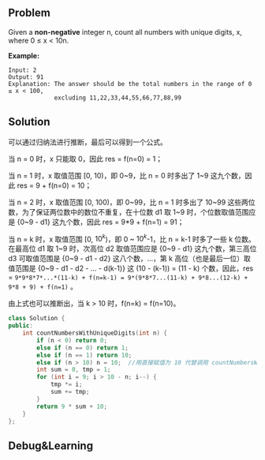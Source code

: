 ## Problem

Given a **non-negative** integer n, count all numbers with unique digits, x, where 0 ≤ x < 10n.

**Example:**

```
Input: 2
Output: 91 
Explanation: The answer should be the total numbers in the range of 0 ≤ x < 100, 
             excluding 11,22,33,44,55,66,77,88,99
```



## Solution

可以通过归纳法进行推断，最后可以得到一个公式。

当 n = 0 时，x 只能取 0，因此 res = f(n=0) = 1；

当 n = 1 时，x 取值范围 [0, 10)，即 0~9，比 n = 0 时多出了 1~9 这九个数，因此 res = 9 + f(n=0) = 10；

当 n = 2 时，x 取值范围 [0, 100)，即 0~99，比 n = 1 时多出了 10~99 这些两位数，为了保证两位数中的数位不重复，在十位数 d1 取 1~9 时，个位数取值范围应是 {0~9 - d1} 这九个数，因此 res = 9*9 + f(n=1) = 91；

当 n = k 时，x 取值范围 [0, $10^k$)，即 0 ~ $10^k$-1，比 n = k-1 时多了一些 k 位数。在最高位 d1 取 1~9 时，次高位 d2 取值范围应是 {0~9 - d1} 这九个数，第三高位 d3 可取值范围是 {0~9 - d1 - d2} 这八个数，…，第 k 高位（也是最后一位）取值范围是 {0~9 - d1 - d2 - … - d(k-1)} 这 (10 - (k-1))  = (11 - k) 个数，因此，res = `9*9*8*7*...*(11-k) + f(n=k-1) = 9*(9*8*7...(11-k) + 9*8...(12-k) + 9*8 + 9) + f(n=1)` 。

由上式也可以推断出，当 k > 10 时，f(n=k) = f(n=10)。

```c++
class Solution {
public:
    int countNumbersWithUniqueDigits(int n) {
        if (n < 0) return 0;
        else if (n == 0) return 1;
        else if (n == 1) return 10;
        else if (n > 10) n = 10;  //用直接赋值为 10 代替调用 countNumbersWithUniqueDigits(10)
        int sum = 0, tmp = 1;
        for (int i = 9; i > 10 - n; i--) {
            tmp *= i;
            sum += tmp;
        }
        return 9 * sum + 10;
    }
};
```



## Debug&Learning

